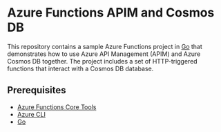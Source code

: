 # Azure Functions APIM and Cosmos DB
This repository contains a sample Azure Functions project in [Go](https://go.dev/) that demonstrates how to use Azure API Management (APIM) and Azure Cosmos DB together. The project includes a set of HTTP-triggered functions that interact with a Cosmos DB database.

## Prerequisites
- [Azure Functions Core Tools](https://docs.microsoft.com/en-us/azure/azure-functions/functions-run-local)
- [Azure CLI](https://docs.microsoft.com/en-us/cli/azure/install-azure-cli)
- [Go](https://golang.org/dl/)